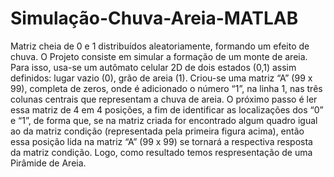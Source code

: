 # Simulação-Chuva-Areia-MATLAB
Matriz cheia de 0 e 1 distribuídos aleatoriamente, formando um efeito de chuva.
O Projeto consiste em simular a formação de um monte de areia. Para isso, usa-se um autômato celular 2D de dois estados (0,1) assim definidos: lugar vazio (0), grão de areia (1).
Criou-se uma matriz “A” (99 x 99), completa de zeros, onde é adicionado o número “1”, na linha 1, nas três colunas centrais que representam a chuva de areia. O próximo passo é ler essa matriz de 4 em 4 posições, a fim de identificar as localizações dos “0” e “1”, de forma que, se na matriz criada for encontrado algum quadro igual ao da matriz condição (representada pela primeira figura acima), então essa posição lida na matriz “A” (99 x 99) se tornará a respectiva resposta da matriz condição. 
Logo, como resultado temos respresentação de uma Pirâmide de Areia.
